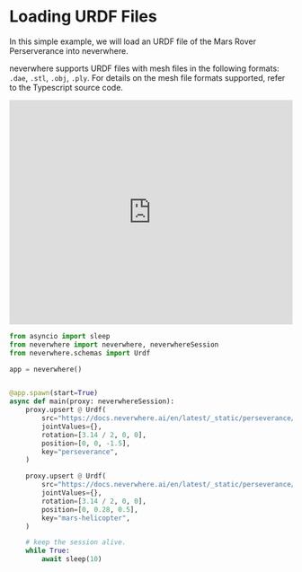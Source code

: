 
# Loading URDF Files 

In this simple example, we will load an URDF file of the Mars Rover Perserverance into neverwhere.

neverwhere supports URDF files with mesh files in the following formats: `.dae`, `.stl`, `.obj`, `.ply`. For 
details on the mesh file formats supported, refer to the Typescript source code.

<iframe src="https://neverwhere.ai/?background=131416,fff&collapseMenu=true&scene=3gAEqGNoaWxkcmVukt4AB6hjaGlsZHJlbpCjdGFnpFVyZGaja2V5rHBlcnNldmVyYW5jZaNzcmPZRGh0dHBzOi8vZG9jcy52dWVyLmFpL2VuL2xhdGVzdC9fc3RhdGljL3BlcnNldmVyYW5jZS9yb3Zlci9tMjAyMC51cmRmq2pvaW50VmFsdWVz3gAAqHJvdGF0aW9uk8s%2F%2BR64YAAAAAAAqHBvc2l0aW9ukwAAy7%2F4AAAAAAAA3gAHqGNoaWxkcmVukKN0YWekVXJkZqNrZXmvbWFycy1oZWxpY29wdGVyo3NyY9lAaHR0cHM6Ly9kb2NzLnZ1ZXIuYWkvZW4vbGF0ZXN0L19zdGF0aWMvcGVyc2V2ZXJhbmNlL21ocy9NSFMudXJkZqtqb2ludFZhbHVlc94AAKhyb3RhdGlvbpPLP%2FkeuGAAAAAAAKhwb3NpdGlvbpMAyz%2FR64UgAAAAyz%2FgAAAAAAAArGh0bWxDaGlsZHJlbpCrcmF3Q2hpbGRyZW6QqmJnQ2hpbGRyZW6Q" width="100%" height="400px" frameborder="0"></iframe>

```python
from asyncio import sleep
from neverwhere import neverwhere, neverwhereSession
from neverwhere.schemas import Urdf

app = neverwhere()


@app.spawn(start=True)
async def main(proxy: neverwhereSession):
    proxy.upsert @ Urdf(
        src="https://docs.neverwhere.ai/en/latest/_static/perseverance/rover/m2020.urdf",
        jointValues={},
        rotation=[3.14 / 2, 0, 0],
        position=[0, 0, -1.5],
        key="perseverance",
    )

    proxy.upsert @ Urdf(
        src="https://docs.neverwhere.ai/en/latest/_static/perseverance/mhs/MHS.urdf",
        jointValues={},
        rotation=[3.14 / 2, 0, 0],
        position=[0, 0.28, 0.5],
        key="mars-helicopter",
    )

    # keep the session alive.
    while True:
        await sleep(10)
```
